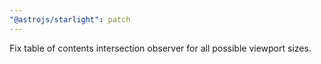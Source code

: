 ```yaml
---
"@astrojs/starlight": patch
---
```


Fix table of contents intersection observer for all possible viewport sizes.
